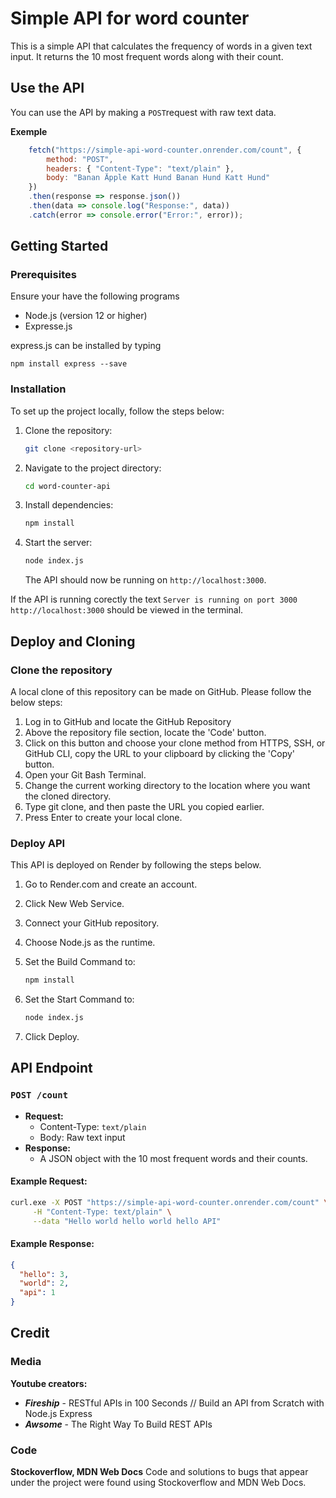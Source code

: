# Simple API for word counter

This is a simple API that calculates the frequency of words in a given text input. It returns the 10 most frequent words along with their count.

## Use the API
 
You can use the API by making a `POST`request with raw text data.

**Exemple**

``` javascript
    fetch("https://simple-api-word-counter.onrender.com/count", {
        method: "POST",
        headers: { "Content-Type": "text/plain" },
        body: "Banan Äpple Katt Hund Banan Hund Katt Hund"
    })
    .then(response => response.json())
    .then(data => console.log("Response:", data))
    .catch(error => console.error("Error:", error));
```

## Getting Started

### Prerequisites

Ensure your have the following programs

- Node.js (version 12 or higher)
- Expresse.js

express.js can be installed by typing

``` terminal
npm install express --save
```

### Installation

To set up the project locally, follow the steps below:

1. Clone the repository:
   ```sh
   git clone <repository-url>
   ```
2. Navigate to the project directory:
   ```sh
   cd word-counter-api
   ```
3. Install dependencies:
   ```sh
   npm install
   ```
4. Start the server:
   ```sh
   node index.js
   ```
   The API should now be running on `http://localhost:3000`.

If the API is running corectly the text `Server is running on port 3000 http://localhost:3000` should be viewed in the terminal.

## Deploy and Cloning

### Clone the repository

A local clone of this repository can be made on GitHub. Please follow the below steps:

1. Log in to GitHub and locate the GitHub Repository
2. Above the repository file section, locate the 'Code' button.
3. Click on this button and choose your clone method from HTTPS, SSH, or GitHub CLI, copy the URL to your clipboard by clicking the 'Copy' button.
4. Open your Git Bash Terminal.
5. Change the current working directory to the location where you want the cloned directory.
6. Type git clone, and then paste the URL you copied earlier.
7. Press Enter to create your local clone.

### Deploy API

This API is deployed on Render by following the steps below.

1. Go to Render.com and create an account.
2. Click New Web Service.
3. Connect your GitHub repository.
4. Choose Node.js as the runtime.
5. Set the Build Command to:

    ``` sh
    npm install
    ```

6. Set the Start Command to:

    ``` sh
    node index.js
    ```

7. Click Deploy.

## API Endpoint

### `POST /count`
- **Request:**
  - Content-Type: `text/plain`
  - Body: Raw text input
- **Response:**
  - A JSON object with the 10 most frequent words and their counts.

#### Example Request:
```sh
curl.exe -X POST "https://simple-api-word-counter.onrender.com/count" \
     -H "Content-Type: text/plain" \
     --data "Hello world hello world hello API"
```

#### Example Response:
```json
{
  "hello": 3,
  "world": 2,
  "api": 1
}
```

## Credit

### Media

**Youtube creators:**

- **_Fireship_** - RESTful APIs in 100 Seconds // Build an API from Scratch with Node.js Express
- **_Awsome_** - The Right Way To Build REST APIs

### Code

**Stockoverflow, MDN Web Docs**
Code and solutions to bugs that appear under the project were found using Stockoverflow and MDN Web Docs.
